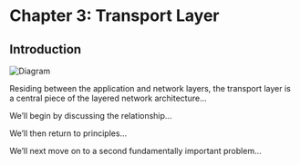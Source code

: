 # Chapter 3: Transport Layer
## Introduction

![Diagram](./images/lecture/lecture04/chapter03/01.png)

Residing between the application and network layers, the transport layer is a central
piece of the layered network architecture...

We’ll begin by discussing the relationship...

We’ll then return to principles...

We’ll next move on to a second fundamentally important problem...
